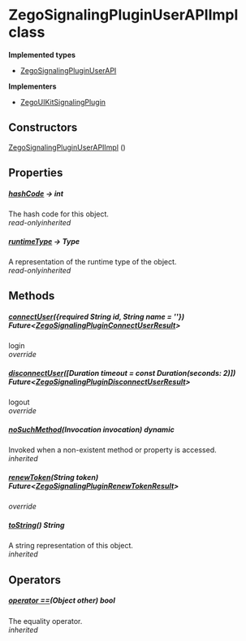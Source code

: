 


# ZegoSignalingPluginUserAPIImpl class













**Implemented types**

- [ZegoSignalingPluginUserAPI](../zego_uikit_prebuilt_live_audio_room/ZegoSignalingPluginUserAPI-mixin.md)


**Implementers**

- [ZegoUIKitSignalingPlugin](../zego_uikit_prebuilt_live_audio_room/ZegoUIKitSignalingPlugin-class.md)





## Constructors

[ZegoSignalingPluginUserAPIImpl](../zego_uikit_prebuilt_live_audio_room/ZegoSignalingPluginUserAPIImpl/ZegoSignalingPluginUserAPIImpl.md) ()

   


## Properties

##### [hashCode](../zego_uikit_prebuilt_live_audio_room/ZegoSignalingPluginUserAPI/hashCode.md) &#8594; int



The hash code for this object.  
_<span class="feature">read-only</span><span class="feature">inherited</span>_



##### [runtimeType](../zego_uikit_prebuilt_live_audio_room/ZegoSignalingPluginUserAPI/runtimeType.md) &#8594; Type



A representation of the runtime type of the object.  
_<span class="feature">read-only</span><span class="feature">inherited</span>_





## Methods

##### [connectUser](../zego_uikit_prebuilt_live_audio_room/ZegoSignalingPluginUserAPIImpl/connectUser.md)({required String id, String name = ''}) Future&lt;[ZegoSignalingPluginConnectUserResult](../zego_uikit_prebuilt_live_audio_room/ZegoSignalingPluginConnectUserResult-class.md)>



login  
_<span class="feature">override</span>_



##### [disconnectUser](../zego_uikit_prebuilt_live_audio_room/ZegoSignalingPluginUserAPIImpl/disconnectUser.md)([Duration timeout = const Duration(seconds: 2)]) Future&lt;[ZegoSignalingPluginDisconnectUserResult](../zego_uikit_prebuilt_live_audio_room/ZegoSignalingPluginDisconnectUserResult-class.md)>



logout  
_<span class="feature">override</span>_



##### [noSuchMethod](../zego_uikit_prebuilt_live_audio_room/ZegoSignalingPluginUserAPI/noSuchMethod.md)(Invocation invocation) dynamic



Invoked when a non-existent method or property is accessed.  
_<span class="feature">inherited</span>_



##### [renewToken](../zego_uikit_prebuilt_live_audio_room/ZegoSignalingPluginUserAPIImpl/renewToken.md)(String token) Future&lt;[ZegoSignalingPluginRenewTokenResult](../zego_uikit_prebuilt_live_audio_room/ZegoSignalingPluginRenewTokenResult-class.md)>



  
_<span class="feature">override</span>_



##### [toString](../zego_uikit_prebuilt_live_audio_room/ZegoSignalingPluginUserAPI/toString.md)() String



A string representation of this object.  
_<span class="feature">inherited</span>_





## Operators

##### [operator ==](../zego_uikit_prebuilt_live_audio_room/ZegoSignalingPluginUserAPI/operator_equals.md)(Object other) bool



The equality operator.  
_<span class="feature">inherited</span>_















